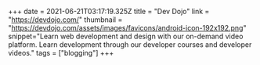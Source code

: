 +++
date = 2021-06-21T03:17:19.325Z
title = "Dev Dojo"
link = "https://devdojo.com/"
thumbnail = "https://devdojo.com/assets/images/favicons/android-icon-192x192.png"
snippet="Learn web development and design with our on-demand video platform. Learn development through our developer courses and developer videos."
tags = ["blogging"]
+++
